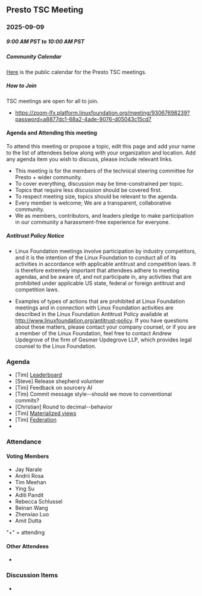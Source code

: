 ## Presto TSC Meeting

### 2025-09-09
##### 9:00 AM PST to 10:00 AM PST

##### Community Calendar

[Here](https://zoom-lfx.platform.linuxfoundation.org/meetings/presto?view=week) is the public calendar for the Presto TSC meetings.

##### How to Join

TSC meetings are open for all to join.

* https://zoom-lfx.platform.linuxfoundation.org/meeting/93067698239?password=a8877dc1-68a2-4ade-9076-d05043c15cd7

#### Agenda and Attending this meeting

To attend this meeting or propose a topic, edit this page and add your name to the list of attendees below along with your organization and location. Add any agenda item you wish to discuss, please include relevant links.

* This meeting is for the members of the technical steering committee for Presto + wider community.
* To cover everything, discussion may be time-constrained per topic.
* Topics that require less discussion should be covered first.
* To respect meeting size, topics should be relevant to the agenda.
* Every member is welcome; We are a transparent, collaborative community.
* We as members, contributors, and leaders pledge to make participation in our community a harassment-free experience for everyone.

##### Antitrust Policy Notice

* Linux Foundation meetings involve participation by industry competitors, and it is the intention of the Linux Foundation to conduct all of its activities in accordance with applicable antitrust and competition laws. It is therefore extremely important that attendees adhere to meeting agendas, and be aware of, and not participate in, any activities that are prohibited under applicable US state, federal or foreign antitrust and competition laws.

* Examples of types of actions that are prohibited at Linux Foundation meetings and in connection with Linux Foundation activities are described in the Linux Foundation Antitrust Policy available at http://www.linuxfoundation.org/antitrust-policy. If you have questions about these matters, please contact your company counsel, or if you are a member of the Linux Foundation, feel free to contact Andrew Updegrove of the firm of Gesmer Updegrove LLP, which provides legal counsel to the Linux Foundation.

### Agenda

* [Tim] [Leaderboard](https://github.com/prestodb/tsc/tree/master/meetings/files/2025-09-09)
* [Steve] Release shepherd volunteer
* [Tim] Feedback on sourcery AI
* [Tim] Commit message style--should we move to conventional commits?
* [Christian] Round to decimal--behavior
* [Tim] [Materialized views](https://github.com/prestodb/rfcs/pull/44)
* [Tim] [Federation](https://github.com/prestodb/rfcs/pull/46)
* 

### Attendance

#### Voting Members

* Jay Narale
* Andrii Rosa
* Tim Meehan
* Ying Su
* Aditi Pandit
* Rebecca Schlussel
* Beinan Wang
* Zhenxiao Luo
* Amit Dutta

"+" = attending


#### Other Attendees

* 


### Discussion Items

- 
